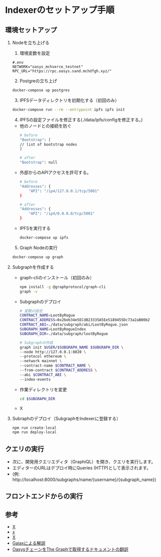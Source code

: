 # Indexerのセットアップ手順

## 環境セットアップ
1. Nodeを立ち上げる
   1. 環境変数を設定
    ```
    #.env
    NETWORK="oasys_mchverce_testnet"
    RPC_URL="https://rpc.oasys.sand.mchdfgh.xyz/"
    ```
   2. Postgreの立ち上げ
    ```bash
    docker-compose up postgres
    ```
   3. IPFSデータディレクトリを初期化する（初回のみ）
    ```bash
    docker-compose run --rm --entrypoint ipfs ipfs init
    ```
   4. IPFSの設定ファイルを修正する(./data/ipfs/configを修正する。)
    * 他のノードとの接続を防ぐ
        ```bash
        # before
        "Bootstrap": [
        // list of bootstrap nodes
        ]

        # after
        "Bootstrap": null
        ```
    * 外部からのAPIアクセスを許可する。
        ```bash
        # before
        "Addresses": {
            "API": "/ip4/127.0.0.1/tcp/5001"
        }

        # after
        "Addresses": {
            "API": "/ip4/0.0.0.0/tcp/5001"
        }
        ```
    * IPFSを実行する
        ```bash
        docker-compose up ipfs
        ```
   5. Graph Nodeの実行
    ```bash
    docker-compose up graph
    ```

2.  Subgraphを作成する
    * graph-cliのインストール（初回のみ）
        ```bash
        npm install -g @graphprotocol/graph-cli
        graph -v
        ```
    * Subgraphのデプロイ
        ```bash
        # 変数の設定
        CONTRACT_NAME=LootByRogue
        CONTRACT_ADDRESS=0x26eb34e5ECdB23335A5Ee5189455Dc73a2aB00b2
        CONTRACT_ABI=./data/subgraph/abi/LootByRogue.json
        SUBGRAPH_NAME=LootByRogueIndex
        SUBGRAPH_DIR=./data/subgraph/lootByRogue
        ```

        ```bash
        # Subgraphの作成
        graph init $USER/$SUBGRAPH_NAME $SUBGRAPH_DIR \
        --node http://127.0.0.1:8020 \
        --protocol ethereum \
        --network mainnet \
        --contract-name $CONTRACT_NAME \
        --from-contract $CONTRACT_ADDRESS \
        --abi $CONTRACT_ABI \
        --index-events
        ```
    * 作業ディレクトリを変更
        ```bash
        cd $SUBGRAPH_DIR
        ```
    * X
    
3.  Subraphのデプロイ（SubgraphをIndexerに登録する）
    ```bash
    npm run create-local
    npm run deploy-local
    ```

## クエリの実行
* 次に、開発用クエリエディタ（GraphiQL）を開き、クエリを実行します。
* エディターのURLはデプロイ時にQueries (HTTP)として表示されます。
* (例: http://localhost:8000/subgraphs/name/{username}/{subgraph_name})

## フロントエンドからの実行

## 参考
* [X](https://zenn.dev/jy8752/articles/4801c60aab3d3e)
* [x](https://docs.astar.network/docs/build/integrations/indexers/thegraph)
* [X](https://github.com/atakedemo/thegragh-astar-and-oasys/blob/main/README.md)
* [Gaiaxによる解説](https://gaiax-blockchain.com/how-to-create-subgraph)
* [OasysチェーンをThe Graphで取得するドキュメントの翻訳](https://qiita.com/MoriKeigoYUZU/items/a808ae807361e2327f58)